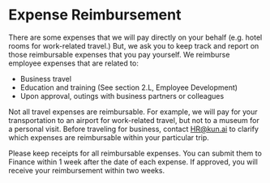 # Expense Reimbursement

There are some expenses that we will pay directly on your behalf (e.g. hotel rooms for work-related travel.) But, we ask you to keep track and report on those reimbursable expenses that you pay yourself. We reimburse employee expenses that are related to:

- Business travel
- Education and training (See section 2.L, Employee Development)
- Upon approval, outings with business partners or colleagues

Not all travel expenses are reimbursable. For example, we will pay for your transportation to an airport for work-related travel, but not to a museum for a personal visit. Before traveling for business, contact HR@kun.ai to clarify which expenses are reimbursable within your particular trip.

Please keep receipts for all reimbursable expenses. You can submit them to Finance within 1 week after the date of each expense. If approved, you will receive your reimbursement within two weeks.
